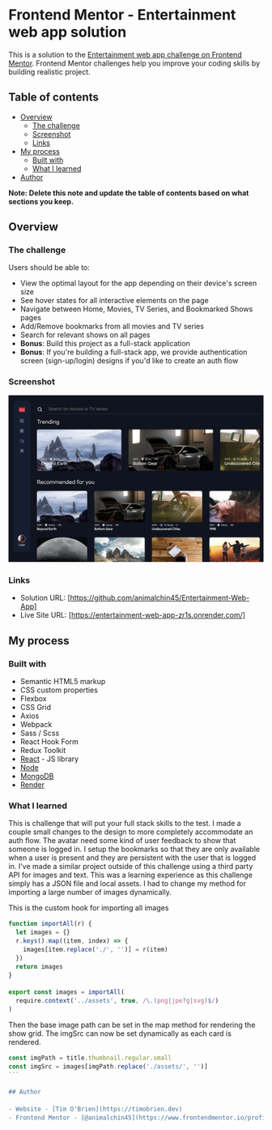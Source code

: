 # Frontend Mentor - Entertainment web app solution

This is a solution to the [Entertainment web app challenge on Frontend Mentor](https://www.frontendmentor.io/challenges/entertainment-web-app-J-UhgAW1X). Frontend Mentor challenges help you improve your coding skills by building realistic project.

## Table of contents

- [Overview](#overview)
  - [The challenge](#the-challenge)
  - [Screenshot](#screenshot)
  - [Links](#links)
- [My process](#my-process)
  - [Built with](#built-with)
  - [What I learned](#what-i-learned)
- [Author](#author)

**Note: Delete this note and update the table of contents based on what sections you keep.**

## Overview

### The challenge

Users should be able to:

- View the optimal layout for the app depending on their device's screen size
- See hover states for all interactive elements on the page
- Navigate between Home, Movies, TV Series, and Bookmarked Shows pages
- Add/Remove bookmarks from all movies and TV series
- Search for relevant shows on all pages
- **Bonus**: Build this project as a full-stack application
- **Bonus**: If you're building a full-stack app, we provide authentication screen (sign-up/login) designs if you'd like to create an auth flow

### Screenshot

![](./screenshot.jpg)

### Links

- Solution URL: [https://github.com/animalchin45/Entertainment-Web-App]
- Live Site URL: [https://entertainment-web-app-zr1s.onrender.com/]

## My process

### Built with

- Semantic HTML5 markup
- CSS custom properties
- Flexbox
- CSS Grid
- Axios
- Webpack
- Sass / Scss
- React Hook Form
- Redux Toolkit
- [React](https://reactjs.org/) - JS library
- [Node](https://nodejs.org/)
- [MongoDB](https://www.mongodb.com/)
- [Render](https://www.render.com)

### What I learned

This is challenge that will put your full stack skills to the test. I made a couple small changes to the design to more completely accommodate an auth flow. The avatar need some kind of user feedback to show that someone is logged in. I setup the bookmarks so that they are only available when a user is present and they are persistent with the user that is logged in. I've made a similar project outside of this challenge using a third party API for images and text. This was a learning experience as this challenge simply has a JSON file and local assets. I had to change my method for importing a large number of images dynamically.

This is the custom hook for importing all images

```js
function importAll(r) {
  let images = {}
  r.keys().map((item, index) => {
    images[item.replace('./', '')] = r(item)
  })
  return images
}

export const images = importAll(
  require.context('../assets', true, /\.(png|jpe?g|svg)$/)
)
```

Then the base image path can be set in the map method for rendering the show grid. The imgSrc can now be set dynamically as each card is rendered.

````js
const imgPath = title.thumbnail.regular.small
const imgSrc = images[imgPath.replace('./assets/', '')]
```

## Author

- Website - [Tim O'Brien](https://timobrien.dev)
- Frontend Mentor - [@animalchin45](https://www.frontendmentor.io/profile/animalchin45)
````
